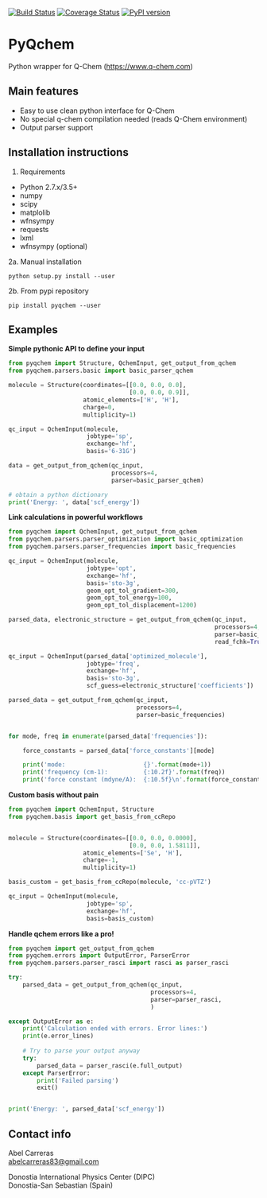 [![Build Status](https://travis-ci.com/abelcarreras/PyQchem.svg?branch=master)](https://travis-ci.com/abelcarreras/PyQchem)
[![Coverage Status](https://coveralls.io/repos/github/abelcarreras/PyQchem/badge.svg?branch=development)](https://coveralls.io/github/abelcarreras/PyQchem?branch=development)
[![PyPI version](https://badge.fury.io/py/pyqchem.svg)](https://badge.fury.io/py/pyqchem)

PyQchem
=======
Python wrapper for Q-Chem (https://www.q-chem.com)

Main features
-------------
- Easy to use clean python interface for Q-Chem
- No special q-chem compilation needed (reads Q-Chem environment)
- Output parser support

Installation instructions
-------------------------
1. Requirements

- Python 2.7.x/3.5+
- numpy
- scipy
- matplolib
- wfnsympy
- requests
- lxml
- wfnsympy (optional)

2a. Manual installation 

```shell
python setup.py install --user
```

2b. From pypi repository 
```shell
pip install pyqchem --user
```

Examples 
--------
**Simple pythonic API to define your input**

```python
from pyqchem import Structure, QchemInput, get_output_from_qchem
from pyqchem.parsers.basic import basic_parser_qchem

molecule = Structure(coordinates=[[0.0, 0.0, 0.0],
                                  [0.0, 0.0, 0.9]],
                     atomic_elements=['H', 'H'],
                     charge=0,
                     multiplicity=1)

qc_input = QchemInput(molecule,
                      jobtype='sp',
                      exchange='hf',
                      basis='6-31G')

data = get_output_from_qchem(qc_input,
                             processors=4,
                             parser=basic_parser_qchem)

# obtain a python dictionary
print('Energy: ', data['scf_energy'])
```

**Link calculations in powerful workflows**

```python
from pyqchem import QchemInput, get_output_from_qchem
from pyqchem.parsers.parser_optimization import basic_optimization
from pyqchem.parsers.parser_frequencies import basic_frequencies

qc_input = QchemInput(molecule,
                      jobtype='opt',
                      exchange='hf',
                      basis='sto-3g',
                      geom_opt_tol_gradient=300,
                      geom_opt_tol_energy=100,
                      geom_opt_tol_displacement=1200)

parsed_data, electronic_structure = get_output_from_qchem(qc_input,
                                                          processors=4,
                                                          parser=basic_optimization,
                                                          read_fchk=True)

qc_input = QchemInput(parsed_data['optimized_molecule'],
                      jobtype='freq',
                      exchange='hf',
                      basis='sto-3g',
                      scf_guess=electronic_structure['coefficients'])

parsed_data = get_output_from_qchem(qc_input,
                                    processors=4,
                                    parser=basic_frequencies)


for mode, freq in enumerate(parsed_data['frequencies']):

    force_constants = parsed_data['force_constants'][mode]

    print('mode:                      {}'.format(mode+1))
    print('frequency (cm-1):          {:10.2f}'.format(freq))
    print('force constant (mdyne/A):  {:10.5f}\n'.format(force_constants))

```
**Custom basis without pain**

```python
from pyqchem import QchemInput, Structure
from pyqchem.basis import get_basis_from_ccRepo


molecule = Structure(coordinates=[[0.0, 0.0, 0.0000],
                                  [0.0, 0.0, 1.5811]],
                     atomic_elements=['Se', 'H'],
                     charge=-1,
                     multiplicity=1)

basis_custom = get_basis_from_ccRepo(molecule, 'cc-pVTZ')

qc_input = QchemInput(molecule,
                      jobtype='sp',
                      exchange='hf',
                      basis=basis_custom)

```

**Handle qchem errors like a pro!**


```python
from pyqchem import get_output_from_qchem
from pyqchem.errors import OutputError, ParserError
from pyqchem.parsers.parser_rasci import rasci as parser_rasci

try:
    parsed_data = get_output_from_qchem(qc_input,
                                        processors=4,
                                        parser=parser_rasci,
                                        )

except OutputError as e:
    print('Calculation ended with errors. Error lines:')
    print(e.error_lines)
    
    # Try to parse your output anyway
    try: 
        parsed_data = parser_rasci(e.full_output)
    except ParserError:
        print('Failed parsing')
        exit()


print('Energy: ', parsed_data['scf_energy'])
```

Contact info
------------
Abel Carreras  
abelcarreras83@gmail.com

Donostia International Physics Center (DIPC)  
Donostia-San Sebastian (Spain)